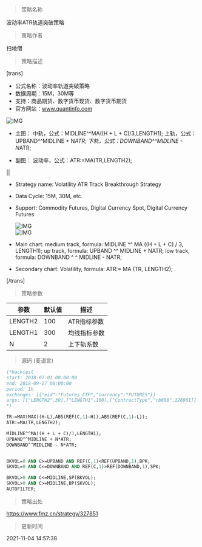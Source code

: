 
> 策略名称

波动率ATR轨道突破策略

> 策略作者

扫地僧

> 策略描述

[trans]
- 公式名称：波动率轨道突破策略
- 数据周期：15M，30M等
- 支持：商品期货、数字货币现货、数字货币期货
- 官方网站：www.quantinfo.com

![IMG](https://www.fmz.cn/upload/asset/36b0e279ae314411a9d6b7e94a0623f0.png)

- 主图：
  中轨，公式：MIDLINE^^MA((H + L + C)/3,LENGTH1);
  上轨，公式：UPBAND^^MIDLINE + N*ATR;
  下轨，公式：DOWNBAND^^MIDLINE - N*ATR;


- 副图：
  波动率，公式：ATR:=MA(TR,LENGTH2);

||

- Strategy name: Volatility ATR Track Breakthrough Strategy
- Data Cycle: 15M, 30M, etc.            
- Support: Commodity Futures, Digital Currency Spot, Digital Currency Futures 

   ![IMG](https://www.fmz.cn/upload/asset/3ab48b24790ffa7df8578da42ee9890d.png)  
   ![IMG](https://www.fmz.cn/upload/asset/26254e88d3af8327dc70f9e4d0797b88.png) 

- Main chart:
  medium track, formula: MIDLINE ^^ MA ((H + L + C) / 3, LENGTH1);
  up track, formula: UPBAND ^^ MIDLINE + NATR;
  low track, formula: DOWNBAND ^ ^ MIDLINE - NATR;

- Secondary chart:
  Volatility, formula: ATR:= MA (TR, LENGTH2);

[/trans]

> 策略参数



|参数|默认值|描述|
|----|----|----|
|LENGTH2|100|ATR指标参数|ATR index parameter|
|LENGTH1|300|均线指标参数|MA index parameter|
|N|2|上下轨系数|Upper and lower track coefficients|


> 源码 (麦语言)

``` pascal
(*backtest
start: 2018-07-01 00:00:00
end: 2018-09-17 00:00:00
period: 1h
exchanges: [{"eid":"Futures_CTP","currency":"FUTURES"}]
args: [["LENGTH2",30],["LENGTH1",100],["ContractType","rb888",126961]]
*)

TR:=MAX(MAX((H-L),ABS(REF(C,1)-H)),ABS(REF(C,1)-L));
ATR:=MA(TR,LENGTH2);

MIDLINE^^MA((H + L + C)/3,LENGTH1);
UPBAND^^MIDLINE + N*ATR;
DOWNBAND^^MIDLINE - N*ATR;


BKVOL=0 AND C>=UPBAND AND REF(C,1)<REF(UPBAND,1),BPK;
SKVOL=0 AND C<=DOWNBAND AND REF(C,1)>REF(DOWNBAND,1),SPK;

BKVOL>0 AND C<=MIDLINE,SP(BKVOL);
SKVOL>0 AND C>=MIDLINE,BP(SKVOL);
AUTOFILTER;
```

> 策略出处

https://www.fmz.cn/strategy/327851

> 更新时间

2021-11-04 14:57:38
